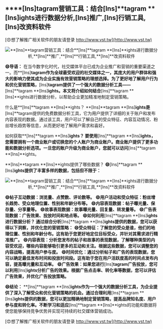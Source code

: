## ****[Ins]**tagram营销工具：结合**[Ins]**tagram **[Ins]**ights进行数据分析,**[Ins]**推广,**[Ins]**行销工具,**[Ins]**改资料软件**

[😍想了解推广相关软件的朋友请登录 http://www.vst.tw](http://www.vst.tw)

 <center><img src="https://vst.tw/MP4/tuiguang/png/5.png" alt="**[Ins]**tagram营销工具：结合**[Ins]**tagram **[Ins]**ights进行数据分析,**[Ins]**推广,**[Ins]**行销工具,**[Ins]**改资料软件"></center>

**😄导语：**
在当今数字化时代，社交媒体平台已成为企业推广和营销的重要渠道之一。而**[Ins]**tagram作为全球最受欢迎的社交媒体之一，其庞大的用户群体和强大的影响力使其成为企业实施有效营销策略的理想选择。为了更好地了解用户行为和优化营销策略，**[Ins]**tagram提供了一个强大的数据分析工具——**[Ins]**tagram **[Ins]**ights。本文将介绍如何结合**[Ins]**tagram **[Ins]**ights进行数据分析，以帮助企业更加精准地制定营销策略。

什么是**[Ins]**tagram **[Ins]**ights？
**[Ins]**tagram **[Ins]**ights是**[Ins]**tagram提供的免费数据分析工具，它为用户提供了详细的关于账户和发布内容表现的数据。通过该工具，用户可以了解自己的受众特征、内容互动情况、粉丝增长趋势等信息，从而更好地了解用户需求和喜好。

如何获取**[Ins]**tagram **[Ins]**ights？
要使用**[Ins]**tagram **[Ins]**ights，您需要拥有一个商业账户或切换您的个人账户为商业账户。商业账户提供了更多功能和数据分析选项。一旦您的账户升级为商业账户，您就可以访问**[Ins]**tagram **[Ins]**ights。

**[Ins]**tagram **[Ins]**ights提供了哪些数据？
**😄**[Ins]**tagram **[Ins]**ights提供了丰富多样的数据，包括但不限于：**

 <center><img src="https://vst.tw/MP4/tuiguang/png/4.png" alt="**[Ins]**tagram营销工具：结合**[Ins]**tagram **[Ins]**ights进行数据分析,**[Ins]**推广,**[Ins]**行销工具,**[Ins]**改资料软件"></center>

**😄帖子互动数据：浏览量、点赞数、评论数等。**
**😄用户活动和受众特征：粉丝增长趋势、受众地理位置、性别和年龄分布等。**
**😄内容表现数据：帖子曝光量、保存量、分享量等。**
**😄故事表现数据：故事曝光量、回复量、转发量等。**
**😄广告表现数据：广告效果、投放时间和地点等。**
**😄如何利用**[Ins]**tagram **[Ins]**ights进行数据分析？ 通过综合分析**[Ins]**tagram **[Ins]**ights提供的数据，您可以获得以下洞察，并优化您的营销策略：**
**😄受众特征：了解您的受众是谁，他们的地理位置、性别和年龄分布。这有助于您更好地定位目标受众，并针对其需求进行精准推广。**
**😄内容表现：分析您发布的帖子和故事的表现数据，了解哪种类型的内容受欢迎，哪些内容能够吸引更多的互动和关注。根据这些数据，您可以调整您的内容战略，提高用户参与度。**
**😄时间优化：通过分析帖子和广告的表现数据，您可以确定最佳发布时间和投放时间段。这有助于您在用户活跃度高的时间点发布内容，提高曝光量和互动率。**
**😄广告效果：如果您进行**[Ins]**tagram广告投放，您可以利用**[Ins]**ights分析广告的效果。根据广告点击率、转化率等数据，您可以评估广告效果，并优化广告投放策略。**

**😄结论：**
**[Ins]**tagram **[Ins]**ights作为一个强大的数据分析工具，为企业提供了深入了解受众和优化营销策略的机会。通过合理利用**[Ins]**tagram **[Ins]**ights提供的数据，您可以更加精确地制定营销策略，提高品牌知名度、用户参与度和转化率。不断学习和适应**[Ins]**tagram **[Ins]**ights的功能和数据将使您能够保持竞争优势并实现可持续的社交媒体营销成功。

[😍想了解推广相关软件的朋友请登录 http://www.vst.tw](http://www.vst.tw)



